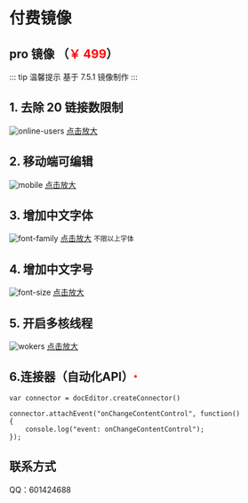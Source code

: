 # 付费镜像

## pro 镜像 （<span style="color:red">￥ 499</span>）

<!-- <span style="color:#000000;font-size:16px;text-decoration:line-through">￥99.00</span> -->

::: tip 温馨提示
基于 7.5.1 镜像制作
:::

## 1. 去除 20 链接数限制

![online-users](/pay/online-users.png)
<a href="../pay/online-users.png" target="_blank">点击放大</a>

## 2. 移动端可编辑 <span style="color:red;font-size:14px"></span>

![mobile](/pay/mobile.png)
<a href="../pay/mobile.png" target="_blank">点击放大</a>

## 3. 增加中文字体

![font-family](/pay/font-family.png)
<a href="../pay/font-family.png" target="_blank">点击放大</a>
<span style="font-size:12px">不限以上字体</span>

## 4. 增加中文字号

![font-size](/pay/font-size.png)
<a href="../pay/font-size.png" target="_blank">点击放大</a>

## 5. 开启多核线程 <span style="color:red;font-size:14px"></span>

![wokers](/pay/wokers.png)
<a href="../pay/wokers.png" target="_blank">点击放大</a>


## 6.连接器（自动化API）<span style="color:red;font-size:14px">*</span>

```vue
var connector = docEditor.createConnector()

connector.attachEvent("onChangeContentControl", function()
{
    console.log("event: onChangeContentControl");
});
```
<!-- ## 6. 新增 sdkjsapi <span style="color:red;font-size:14px">(制作中)</span>

可以调用 `sdk` 的所有 `api` 方法，包含范围（pc、移动端，Documents（docx）、Spreadsheets（xlsx）、Presentations(pptx)） -->


## 联系方式

QQ：601424688

<script setup>
import Footer from '../components/Footer.vue'
</script>

<Footer tip=" "/>
